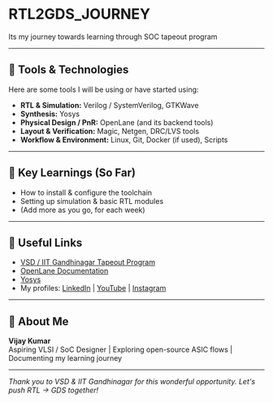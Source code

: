 # RTL2GDS_JOURNEY
Its my journey towards learning through SOC tapeout program 

---

## 🧰 Tools & Technologies

Here are some tools I will be using or have started using:

- **RTL & Simulation:** Verilog / SystemVerilog, GTKWave  
- **Synthesis:** Yosys  
- **Physical Design / PnR:** OpenLane (and its backend tools)  
- **Layout & Verification:** Magic, Netgen, DRC/LVS tools  
- **Workflow & Environment:** Linux, Git, Docker (if used), Scripts  

---

## 🔎 Key Learnings (So Far)

- How to install & configure the toolchain  
- Setting up simulation & basic RTL modules  
- (Add more as you go, for each week)  

---

## 🔗 Useful Links

- [VSD / IIT Gandhinagar Tapeout Program](#)  
- [OpenLane Documentation](https://github.com/The-OpenROAD-Project/OpenLane)  
- [Yosys](https://yosyshq.net/yosys/)  
- My profiles: [LinkedIn](#) | [YouTube](#) | [Instagram](#)

---

## 👤 About Me

**Vijay Kumar**  
Aspiring VLSI / SoC Designer | Exploring open-source ASIC flows | Documenting my learning journey

---

*Thank you to VSD & IIT Gandhinagar for this wonderful opportunity. Let's push RTL → GDS together!*
